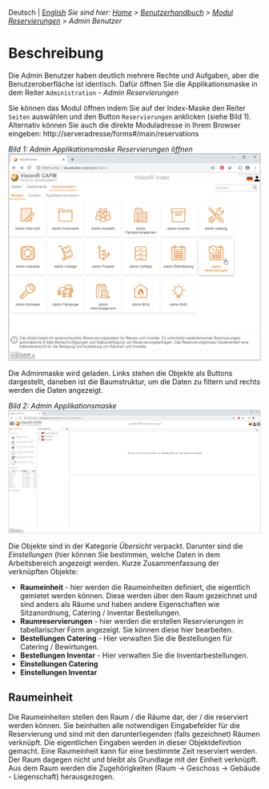 <!-- TITLE: Modul "Reservierungen" für Admin Benutzer -->
<!-- SUBTITLE: Modul für die Online-Reservierungen von Räumen / Inventar / Arbeitsplätzen -->

Deutsch | [English](/en/modules/reservations/user)
*Sie sind hier: [Home](/home) > [Benutzerhandbuch](/de/user-guide) > [Modul Reservierungen](/de/modules/reservations) > Admin Benutzer*
# Beschreibung
Die Admin Benutzer haben deutlich mehrere Rechte und Aufgaben, aber die Benutzeroberfläche ist identisch. Dafür öffnen Sie die Applikationsmaske in dem Reiter `Administration` - *Admin Reservierungen*

Sie können das Modul öffnen indem Sie auf der Index-Maske den Reiter `Seiten` auswählen und den Button `Reservierungen` anklicken (siehe Bild 1). Alternativ können Sie auch die direkte Moduladresse in Ihrem Browser eingeben: http://serveradresse/forms#/main/reservations

*Bild 1: Admin Applikationsmaske Reservierungen öffnen*
![RES admin 1](/uploads/de-reservierungen/RES-admin1.png "Admin Applikationsmaske Reservierungen öffnen")

Die Adminmaske wird geladen. Links stehen die Objekte als Buttons dargestellt, daneben ist die Baumstruktur, um die Daten zu filtern und rechts werden die Daten angezeigt. 

*Bild 2: Admin Applikationsmaske*
![RES admin 2](/uploads/de-reservierungen/RES-admin2.png "Admin Applikationsmaske Reservierungen öffnen")

Die Objekte sind in der Kategorie *Übersicht* verpackt. Darunter sind die *Einstellungen* (hier können Sie bestimmen, welche Daten in dem Arbeitsbereich angezeigt werden.
Kurze Zusammenfassung der verknüpften Objekte:

* **Raumeinheit** - hier werden die Raumeinheiten definiert, die eigentlich gemietet werden können. Diese werden über den Raum gezeichnet und sind anders als Räume und haben andere Eigenschaften wie Sitzanordnung, Catering / Inventar Bestellungen.
* **Raumreservierungen** - hier werden die erstellen Reservierungen in tabellarischer Form angezeigt. Sie können diese hier bearbeiten.
* **Bestellungen Catering** - Hier verwalten Sie die Bestellungen für Catering / Bewirtungen. 
* **Bestellungen Inventar** - Hier verwalten Sie die Inventarbestellungen.
* **Einstellungen Catering**
* **Einstellungen Inventar**

## Raumeinheit

Die Raumeinheiten stellen den Raum / die Räume dar, der / die reserviert werden können. Sie beinhalten alle notwendigen Eingabefelder für die Reservierung und sind mit den darunterliegenden (falls gezeichnet) Räumen verknüpft. Die eigentlichen Eingaben werden in dieser Objektdefinition gemacht. Eine Raumeinheit kann für eine bestimmte Zeit reserviert werden. Der Raum dagegen nicht und bleibt als Grundlage mit der Einheit verknüpft. Aus dem Raum werden die Zugehörigkeiten (Raum -> Geschoss -> Gebäude - Liegenschaft) herausgezogen.  
